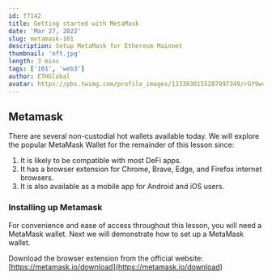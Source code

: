 ```yaml
---
id: f7142
title: Getting started with MetaMask
date: 'Mar 27, 2022'
slug: metamask-101
description: Setup MetaMask for Ethereum Mainnet
thumbnail: 'nft.jpg'
length: 3 mins
tags: ['101', 'web3']
author: ETHGlobal
avatar: https://pbs.twimg.com/profile_images/1333830155287097349/rGY9wviF_400x400.jpg
---
```

<!-- Note: Above header will be changed to a JSON file -->

<Section name="4. Installing Metamask" description="Getting setup with metamask">

## Metamask

There are several non-custodial hot wallets available today. We will explore the popular MetaMask Wallet for the remainder of this lesson since:

1. It is likely to be compatible with most DeFi apps.
1. It has a browser extension for Chrome, Brave, Edge, and Firefox internet browsers.
1. It is also available as a mobile app for Android and iOS users.

### Installing up Metamask

For convenience and ease of access throughout this lesson, you will need a MetaMask wallet. Next we will demonstrate how to set up a MetaMask wallet.

Download the browser extension from the official website: [https://metamask.io/download](https://metamask.io/download)

</Section>

